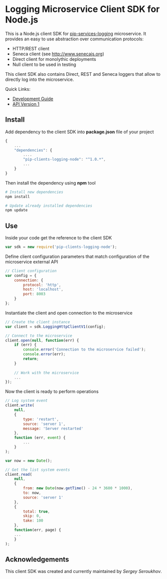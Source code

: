 # Logging Microservice Client SDK for Node.js

This is a Node.js client SDK for [pip-services-logging](https://github.com/pip-services-infrastructure/pip-services-logging-node) microservice.
It provides an easy to use abstraction over communication protocols:

* HTTP/REST client
* Seneca client (see http://www.senecajs.org)
* Direct client for monolythic deployments
* Null client to be used in testing

This client SDK also contains Direct, REST and Seneca loggers that allow to directly log into the microservice.

<a name="links"></a> Quick Links:

* [Development Guide](doc/Development.md)
* [API Version 1](doc/NodeClientApiV1.md)

## Install

Add dependency to the client SDK into **package.json** file of your project
```javascript
{
    ...
    "dependencies": {
        ....
        "pip-clients-logging-node": "^1.0.*",
        ...
    }
}
```

Then install the dependency using **npm** tool
```bash
# Install new dependencies
npm install

# Update already installed dependencies
npm update
```

## Use

Inside your code get the reference to the client SDK
```javascript
var sdk = new require('pip-clients-logging-node');
```

Define client configuration parameters that match configuration of the microservice external API
```javascript
// Client configuration
var config = {
    connection: {
        protocol: 'http',
        host: 'localhost', 
        port: 8003
    }
};
```

Instantiate the client and open connection to the microservice
```javascript
// Create the client instance
var client = sdk.LoggingHttpClientV1(config);

// Connect to the microservice
client.open(null, function(err) {
    if (err) {
        console.error('Connection to the microservice failed');
        console.error(err);
        return;
    }
    
    // Work with the microservice
    ...
});
```

Now the client is ready to perform operations
```javascript
// Log system event
client.write(
    null,
    { 
        type: 'restart',
        source: 'server 1',
        message: 'Server restarted'
    },
    function (err, event) {
        ...
    }
);
```

```javascript
var now = new Date();

// Get the list system events
client.read(
    null,
    {
        from: new Date(now.getTime() - 24 * 3600 * 1000),
        to: now,
        source: 'server 1'
    },
    {
        total: true,
        skip: 0, 
        take: 100
    },
    function(err, page) {
    ...    
    }
);
```    

## Acknowledgements

This client SDK was created and currently maintained by *Sergey Seroukhov*.

